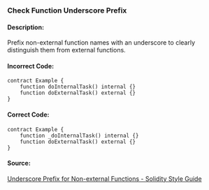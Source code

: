 ### Check Function Underscore Prefix
#### Description:
Prefix non-external function names with an underscore to clearly distinguish them from external functions.

#### Incorrect Code:
```solidity
contract Example {
    function doInternalTask() internal {}
    function doExternalTask() external {}
}
```

#### Correct Code:
```solidity
contract Example {
    function _doInternalTask() internal {}
    function doExternalTask() external {}
}
```

#### Source:
[Underscore Prefix for Non-external Functions - Solidity Style Guide](https://docs.soliditylang.org/en/v0.8.27/style-guide.html#underscore-prefix-for-non-external-functions-and-variables)